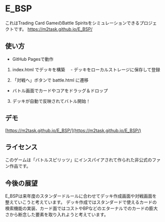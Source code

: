 # E_BSP
これはTrading Card GameのBattle Spiritsをシミュレーションできるプロジェクトです。
https://m2task.github.io/E_BSP/

## 使い方
- GitHub Pagesで動作

1. index.html でデッキを構築
　- デッキをローカルストレージに保存して登録
   
2. 「対戦へ」ボタンで battle.html に遷移
  - バトル画面でカードやコアをドラッグ＆ドロップ

3. デッキが自動で反映されてバトル開始！

## デモ
[https://m2task.github.io/E_BSP/](https://m2task.github.io/E_BSP/)

## ライセンス
このゲームは「バトルスピリッツ」にインスパイアされて作られた非公式のファン作品です。

## 今後の展望
E_BSPは来年度のスタンダードルールに合わせてデッキ作成画面や対戦画面を整えていこうと考えています。
デッキ作成ではスタンダードで使えるカードの検索機能の実装、カード面ではコストやBPなどのエターナルでのカードの膨大さから断念した要素を取り入れようと考えています。

